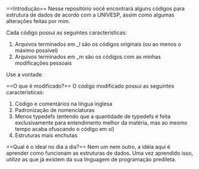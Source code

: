 ==Introdução==
Nesse repositório você encontrará alguns códigos para estrutura de dados de acordo com a UNIVESP, assim como algumas alterações feitas por mim.

Cada código possui as seguintes características:

1. Arquivos terminados em _l são os códigos originais (ou ao menos o máximo possível)
2. Arquivos terminados em _m são os códigos com as minhas modificações pessoais

Use a vontade.

==O que é modificado?==
O código modificado possui as seguintes características:

1. Código e comentários na língua inglesa
2. Padronização de nomenclaturas
3. Menos typedefs (entendo que a quantidade de typedefs é feita exclusivamente para entendimento melhor da matéria, mas ao mesmo tempo acaba ofuscando o código em sí)
4. Estruturas mais enchutas

==Qual é o ideal no dia a dia?==
Nem um nem outro, a idéia aqui é aprender como funcionam as estruturas de dados. Uma vez aprendido isso, *utilize* as que já existem da sua linguagem de programação predileta.
